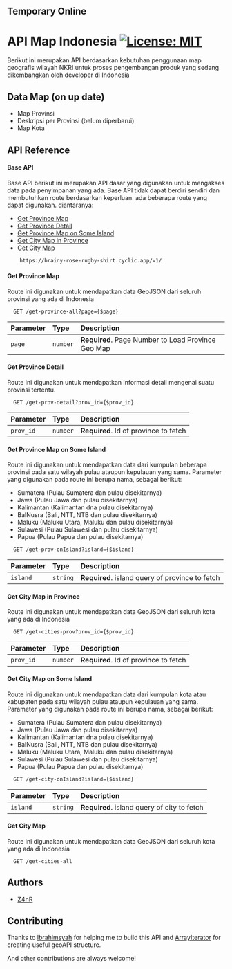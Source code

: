 ## Temporary Online

# API Map Indonesia [![License: MIT](https://img.shields.io/badge/License-MIT-yellow.svg)](https://opensource.org/licenses/MIT)
Berikut ini merupakan API berdasarkan kebutuhan penggunaan map geografis wilayah NKRI untuk proses pengembangan produk yang sedang dikembangkan oleh developer di Indonesia


## Data Map (on up date)

 - Map Provinsi
 - Deskripsi per Provinsi (belum diperbarui)
 - Map Kota


## API Reference

#### Base API
Base API berikut ini merupakan API dasar yang digunakan untuk mengakses data pada penyimpanan yang ada. Base API tidak dapat berdiri sendiri dan membutuhkan route berdasarkan keperluan. ada beberapa route yang dapat digunakan. diantaranya:

- [Get Province Map](#get-province-all)
- [Get Province Detail](#get-province-detail)
- [Get Province Map on Some Island](#get-prov-onIsland)
- [Get City Map in Province](#get-city-prov)
- [Get City Map](#get-city-map)

```bash
    https://brainy-rose-rugby-shirt.cyclic.app/v1/
```

#### Get Province Map

Route ini digunakan untuk mendapatkan data GeoJSON dari seluruh provinsi yang ada di Indonesia

```http
  GET /get-province-all?page={$page}
```

| Parameter | Type     | Description                       |
| :-------- | :------- | :-------------------------------- |
| `page`      | `number` | **Required**. Page Number to Load Province Geo Map |


#### Get Province Detail

Route ini digunakan untuk mendapatkan informasi detail mengenai suatu provinsi tertentu.

```http
  GET /get-prov-detail?prov_id={$prov_id}
```

| Parameter | Type     | Description                       |
| :-------- | :------- | :-------------------------------- |
| `prov_id`      | `number` | **Required**. Id of province to fetch |

#### Get Province Map on Some Island

Route ini digunakan untuk mendapatkan data dari kumpulan beberapa provinsi pada satu wilayah pulau ataupun kepulauan yang sama. Parameter yang digunakan pada route ini berupa nama, sebagai berikut:

- Sumatera (Pulau Sumatera dan pulau disekitarnya)
- Jawa (Pulau Jawa dan pulau disekitarnya)
- Kalimantan (Kalimantan dna pulau disekitarnya)
- BalNusra (Bali, NTT, NTB dan pulau disekitarnya)
- Maluku (Maluku Utara, Maluku dan pulau disekitarnya)
- Sulawesi (Pulau Sulawesi dan pulau disekitarnya)
- Papua (Pulau Papua dan pulau disekitarnya)

```http
  GET /get-prov-onIsland?island={$island}
```

| Parameter | Type     | Description                       |
| :-------- | :------- | :-------------------------------- |
| `island`      | `string` | **Required**. island query of province to fetch |


#### Get City Map in Province

Route ini digunakan untuk mendapatkan data GeoJSON dari seluruh kota yang ada di Indonesia

```http
  GET /get-cities-prov?prov_id={$prov_id}
```

| Parameter | Type     | Description                       |
| :-------- | :------- | :-------------------------------- |
| `prov_id`      | `number` | **Required**. Id of province to fetch |


#### Get City Map on Some Island

Route ini digunakan untuk mendapatkan data dari kumpulan kota atau kabupaten pada satu wilayah pulau ataupun kepulauan yang sama. Parameter yang digunakan pada route ini berupa nama, sebagai berikut:

- Sumatera (Pulau Sumatera dan pulau disekitarnya)
- Jawa (Pulau Jawa dan pulau disekitarnya)
- Kalimantan (Kalimantan dna pulau disekitarnya)
- BalNusra (Bali, NTT, NTB dan pulau disekitarnya)
- Maluku (Maluku Utara, Maluku dan pulau disekitarnya)
- Sulawesi (Pulau Sulawesi dan pulau disekitarnya)
- Papua (Pulau Papua dan pulau disekitarnya)

```http
  GET /get-city-onIsland?island={$island}
```

| Parameter | Type     | Description                       |
| :-------- | :------- | :-------------------------------- |
| `island`      | `string` | **Required**. island query of city to fetch |

#### Get City Map

Route ini digunakan untuk mendapatkan data GeoJSON dari seluruh kota yang ada di Indonesia

```http
  GET /get-cities-all
```


## Authors

- [Z4nR](https://github.com/Z4nR)


## Contributing
Thanks to [Ibrahimsyah](https://github.com/Ibrahimsyah) for helping me to build this API and [ArrayIterator](https://github.com/ArrayIterator) for creating useful geoAPI structure.

And other contributions are always welcome!

